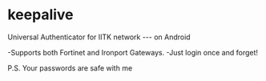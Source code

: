 # keepalive
Universal Authenticator for IITK network --- on Android

-Supports both Fortinet and Ironport Gateways.
-Just login once and forget!

P.S. Your passwords are safe with me
